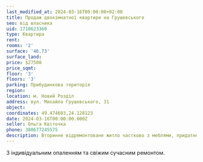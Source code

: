 ```yaml
---
last_modified_at: 2024-03-16T00:00:00+02:00
title: Продаж двокімнатної квартири на Грушевського
seo: від власника
uid: 1710623360
type: Квартира
rent:
rooms: '2'
surface: '46.73'
surface_land:
price: $27500
price_sqmt:
floor: '3'
floors: '3'
parking: Прибудинкова територія
region:
location: м. Новий Розділ
address: вул. Михайла Грушевського, 31
object:
coordinates: 49.474603,24.128123
date: 2024-03-16T00:00:00.000Z
seller: Ольга Квіточка
phone: 380677245575
description: Вторинне відремонтоване житло частково з меблями, придатне і готове для проживання
---
```


З індивідуальним опаленням та свіжим сучасним ремонтом.
